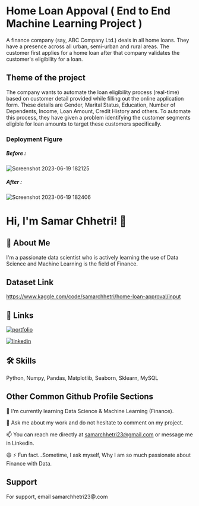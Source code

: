 
# Home Loan Appoval ( End to End Machine Learning Project )

A finance company (say, ABC Company Ltd.) deals in all home loans. They have a presence across all urban, semi-urban and rural areas. The customer first applies for a home loan after that company validates the customer's eligibility for a loan.

## Theme of the project
The company wants to automate the loan eligibility process (real-time) based on customer detail provided while filling out the online application form. These details are Gender, Marital Status, Education, Number of Dependents, Income, Loan Amount, Credit History and others. To automate this process, they have given a problem identifying the customer segments eligible for loan amounts to target these customers specifically.

### Deployment Figure

##### Before :
![Screenshot 2023-06-19 182125](https://github.com/Samar-Chhetri/Home_Loan_Prediction_Project/assets/122675013/54fc9231-1f1b-4249-99a5-c192bfd5f674)

##### After :
![Screenshot 2023-06-19 182406](https://github.com/Samar-Chhetri/Home_Loan_Prediction_Project/assets/122675013/719f4d64-edf5-4472-8a05-76624c0e75c7)



# Hi, I'm Samar Chhetri! 👋


## 🚀 About Me 
I'm a passionate data scientist who is actively learning the use of Data Science and Machine Learning is the field of Finance.

## Dataset Link
https://www.kaggle.com/code/samarchhetri/home-loan-approval/input


## 🔗 Links
[![portfolio](https://img.shields.io/badge/my_portfolio-000?style=for-the-badge&logo=ko-fi&logoColor=white)](https://www.kaggle.com/samarchhetri)

[![linkedin](https://img.shields.io/badge/linkedin-0A66C2?style=for-the-badge&logo=linkedin&logoColor=white)](https://www.linkedin.com/in/samar-chhetri/)


## 🛠 Skills
Python, Numpy, Pandas, Matplotlib, Seaborn, Sklearn, MySQL  


## Other Common Github Profile Sections


🧠 I'm currently learning Data Science & Machine Learning (Finance).



💬 Ask me about my work and do not hesitate to comment on my project.

📫 You can reach me directly at samarchhetri23@gmail.com or message me in Linkedin.

😄 
⚡️ Fun fact...Sometime, I ask myself, Why I am so much passionate about Finance with Data.


## Support

For support, email samarchhetri23@.com

